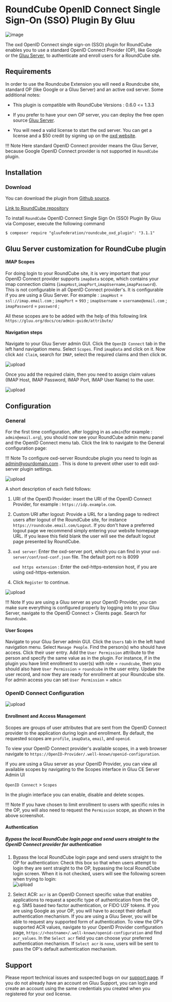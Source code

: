 # RoundCube OpenID Connect Single Sign-On (SSO) Plugin By Gluu

![image](../../img/plugin/roundcube/roundcube.png)

The oxd OpenID Connect single sign-on (SSO) plugin for RoundCube enables you to use a standard 
OpenID Connect Provider (OP), like Google or the [Gluu Server](https://gluu.org/docs/ce/installation-guide/install/), 
to authenticate and enroll users for a RoundCube site. 

## Requirements
In order to use the Roundcube Extension you will need 
a Roundcube site, standard OP (like Google or a Gluu Server) and an active oxd server. Some additional notes:

- This plugin is compatible with RoundCube Versions : 0.6.0 <= 1.3.3

-  If you prefer to have your own OP server, you can deploy the free open source [Gluu Server](https://gluu.org/docs/ce/3.1.1/installation-guide/install/).

- You will need a valid license to start the oxd server. You can get a license and a $50 credit by 
signing up on the [oxd website](https://oxd.gluu.org).

!!! Note
    Here standard OpenID Connect provider means the Gluu Server, because Google OpenID Connect provider is not supported in `RoundCube` plugin.

## Installation
 
### Download

You can download the plugin from [Github source](https://github.com/GluuFederation/roundcube_oxd_plugin/archive/v3.1.1.zip).

[Link to RoundCube repository](https://plugins.roundcube.net/packages/gluufederation/roundcube_oxd_plugin)

To install `RoundCube` OpenID Connect Single Sign On (SSO) Plugin By Gluu via Composer, execute the following command 

```
$ composer require "gluufederation/roundcube_oxd_plugin": "3.1.1"

```

## Gluu Server customization for RoundCube plugin

#### IMAP Scopes

For doing login to your RoundCube site, it is very important that your OpenID Connect provider supports `imapData` scope, which contains your imap connection claims (`imapHost`,`imapPort`,`imapUsername`,`imapPassword`).
This is not configurable in all OpenID Connect provider's. It is configurable if you are using a Gluu Server.
For example : `imapHost` = `ssl://imap.email.com` ; `imapPort` = `993` ; `imapUsername` = `username@email.com` ; `imapPassword` = `password` ; 

All these scopes are to be added with the help of this following link `https://gluu.org/docs/ce/admin-guide/attribute/`

#### Navigation steps

Navigate to your Gluu Server admin GUI. Click the `OpenID Connect` tab in the left hand navigation menu. Select `Scopes`. Find `imapData` and click on it. Now click `Add Claim`, search for `IMAP`, select the required claims and then click `OK`.

![upload](../../img/plugin/roundcube/gluusrv1.png) 

Once you add the required claim, then you need to assign claim values (IMAP Host, IMAP Password, IMAP Port, IMAP User Name) to the user. 

![upload](../../img/plugin/roundcube/gluusrv2.png)


## Configuration

### General
 
For the first time configuration, after logging in as `admin`(for example : `admin@email.org`), you should now see your RoundCube admin menu panel and the OpenID Connect menu tab. Click the link to navigate to the General configuration page:

!!! Note
    To configure oxd-server Roundcube plugin you need to login as admin@yourdomain.com . This is done to prevent other user to edit oxd-server plugin settings.

![upload](../../img/plugin/roundcube/rcopidlnk.png) 



A short description of each field follows:

1. URI of the OpenID Provider: insert the URI of the OpenID Connect Provider, for example : `https://idp.example.com`. 

2. Custom URI after logout: Provide a URL for a landing page to redirect users after logout of the RoundCube site, for instance `https://roundcube.email.com/Logout`. If you don't have a preferred logout page we recommend simply entering your website homepage URL. If you leave this field blank the user will see the default logout page presented by RoundCube.

3. `oxd server`: Enter the oxd-server port, which you can find in your `oxd-server/conf/oxd-conf.json` file. The default port no is 8099

   `oxd https extension` : Enter the oxd-https-extension host, if you are using oxd-https-extension.

4. Click `Register` to continue.

![upload](../../img/plugin/roundcube/rcregimg.png)  

!!! Note
    If you are using a Gluu server as your OpenID Provider, you can make sure everything is configured properly by logging into to your Gluu Server, navigate to the OpenID Connect > Clients page. Search for `Roundcube`.

#### User Scopes

Navigate to your Gluu Server admin GUI. Click the `Users` tab in the left hand navigation menu. Select `Manage People`. Find the person(s) who should have access. Click their user entry. Add the `User Permission` attribute to the person and specify the same value as in the plugin. For instance, if in the plugin you have limit enrollment to user(s) with role = `roundcube`, then you should also have `User Permission` = `roundcube` in the user entry. Update the user record, and now they are ready for enrollment at your Roundcube site. For admin access you can set `User Permission` = `admin`


### OpenID Connect Configuration

![upload](../../img/plugin/roundcube/rcscopdtl.png) 

#### Enrollment and Access Management

Scopes are groups of user attributes that are sent from the OpenID Connect provider to the application during login and enrollment. By default, the requested scopes are `profile`, `imapData`, `email`, and `openid`.  

To view your OpenID Connect provider's available scopes, in a web browser navigate to `https://OpenID-Provider/.well-known/openid-configuration`.  

If you are using a Gluu server as your OpenID Provider, 
you can view all available scopes by navigating to the Scopes interface in Gluu CE Server Admin UI

`OpenID Connect` > `Scopes`  

In the plugin interface you can enable, disable and delete scopes. 

!!! Note
    If you have chosen to limit enrollment to users with specific roles in the OP, you will also need to request the `Permission` scope, as shown in the above screenshot. 

#### Authentication

##### Bypass the local RoundCube login page and send users straight to the OpenID Connect provider for authentication


1. Bypass the local RoundCube login page and send users straight to the OP for authentication: Check this box so that when users attempt to login they are sent straight to the OP, bypassing the local RoundCube login screen. When it is not checked, users will see the following screen when trying to login:  
![upload](../../img/plugin/roundcube/4.png) 

2. Select ACR: `acr` is an OpenID Connect specific value that enables applications to request a 
specific type of authentication from the OP, e.g. SMS based two factor authentication, or FIDO U2F tokens. 
If you are using Google as your OP, you will have to accept their default authentication mechanism. 
If you are using a Gluu Sever, you will be able to request any supported form of authentication. 
To view the OP's supported ACR values, navigate to your OpenID Provider configuration page, 
`https://<hostname>/.well-known/openid-configuration` and find `acr_values`. In the `Select acr` 
field you can choose your preferred authentication mechanism. If `Select acr` is `none`, users will be 
sent to pass the OP's default authentication mechanism.


## Support
Please report technical issues and suspected bugs on our [support page](https://support.gluu.org). If you do not already have an account on Gluu Support, you can login and create an account using the same credentials you created when you registered for your oxd license.